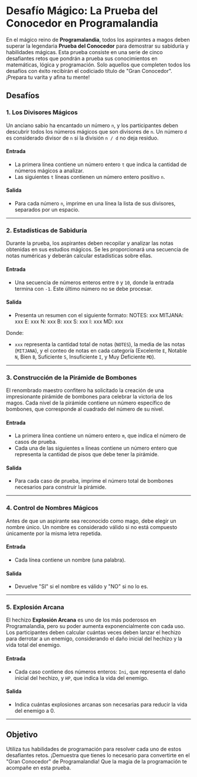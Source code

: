 # Desafío Mágico: La Prueba del Conocedor en Programalandia

En el mágico reino de **Programalandia**, todos los aspirantes a magos deben superar la legendaria **Prueba del Conocedor** para demostrar su sabiduría y habilidades mágicas. Esta prueba consiste en una serie de cinco desafiantes retos que pondrán a prueba sus conocimientos en matemáticas, lógica y programación. Solo aquellos que completen todos los desafíos con éxito recibirán el codiciado título de "Gran Conocedor". ¡Prepara tu varita y afina tu mente!

## Desafíos

### 1. **Los Divisores Mágicos**
Un anciano sabio ha encantado un número `n`, y los participantes deben descubrir todos los números mágicos que son divisores de `n`. Un número `d` es considerado divisor de `n` si la división `n / d` no deja residuo.

#### **Entrada**
- La primera línea contiene un número entero `t` que indica la cantidad de números mágicos a analizar.
- Las siguientes `t` líneas contienen un número entero positivo `n`.

#### **Salida**
- Para cada número `n`, imprime en una línea la lista de sus divisores, separados por un espacio.

---

### 2. **Estadísticas de Sabiduría**
Durante la prueba, los aspirantes deben recopilar y analizar las notas obtenidas en sus estudios mágicos. Se les proporcionará una secuencia de notas numéricas y deberán calcular estadísticas sobre ellas.

#### **Entrada**
- Una secuencia de números enteros entre `0` y `10`, donde la entrada termina con `-1`. Este último número no se debe procesar.

#### **Salida**
- Presenta un resumen con el siguiente formato:
  NOTES: xxx MITJANA: xxx E: xxx N: xxx B: xxx S: xxx I: xxx MD: xxx


Donde:
- `xxx` representa la cantidad total de notas (`NOTES`), la media de las notas (`MITJANA`), y el conteo de notas en cada categoría (Excelente `E`, Notable `N`, Bien `B`, Suficiente `S`, Insuficiente `I`, y Muy Deficiente `MD`).

---

### 3. **Construcción de la Pirámide de Bombones**
El renombrado maestro confitero ha solicitado la creación de una impresionante pirámide de bombones para celebrar la victoria de los magos. Cada nivel de la pirámide contiene un número específico de bombones, que corresponde al cuadrado del número de su nivel.

#### **Entrada**
- La primera línea contiene un número entero `m`, que indica el número de casos de prueba.
- Cada una de las siguientes `m` líneas contiene un número entero que representa la cantidad de pisos que debe tener la pirámide.

#### **Salida**
- Para cada caso de prueba, imprime el número total de bombones necesarios para construir la pirámide.

---

### 4. **Control de Nombres Mágicos**
Antes de que un aspirante sea reconocido como mago, debe elegir un nombre único. Un nombre es considerado válido si no está compuesto únicamente por la misma letra repetida.

#### **Entrada**
- Cada línea contiene un nombre (una palabra).

#### **Salida**
- Devuelve "SI" si el nombre es válido y "NO" si no lo es.

---

### 5. **Explosión Arcana**
El hechizo **Explosión Arcana** es uno de los más poderosos en Programalandia, pero su poder aumenta exponencialmente con cada uso. Los participantes deben calcular cuántas veces deben lanzar el hechizo para derrotar a un enemigo, considerando el daño inicial del hechizo y la vida total del enemigo.

#### **Entrada**
- Cada caso contiene dos números enteros: `Ini`, que representa el daño inicial del hechizo, y `HP`, que indica la vida del enemigo.

#### **Salida**
- Indica cuántas explosiones arcanas son necesarias para reducir la vida del enemigo a 0.

---

## Objetivo
Utiliza tus habilidades de programación para resolver cada uno de estos desafiantes retos. ¡Demuestra que tienes lo necesario para convertirte en el "Gran Conocedor" de Programalandia! Que la magia de la programación te acompañe en esta prueba.